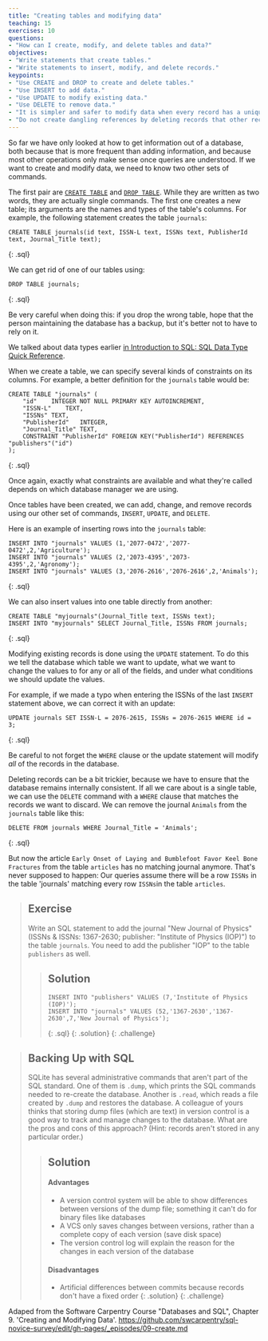 ```yaml
---
title: "Creating tables and modifying data"
teaching: 15
exercises: 10
questions:
- "How can I create, modify, and delete tables and data?"
objectives:
- "Write statements that create tables."
- "Write statements to insert, modify, and delete records."
keypoints:
- "Use CREATE and DROP to create and delete tables."
- "Use INSERT to add data."
- "Use UPDATE to modify existing data."
- "Use DELETE to remove data."
- "It is simpler and safer to modify data when every record has a unique primary key."
- "Do not create dangling references by deleting records that other records refer to."
---
```

So far we have only looked at how to get information out of a database,
both because that is more frequent than adding information,
and because most other operations only make sense
once queries are understood.
If we want to create and modify data,
we need to know two other sets of commands.

The first pair are [`CREATE TABLE`][create-table] and [`DROP TABLE`][drop-table].
While they are written as two words,
they are actually single commands.
The first one creates a new table;
its arguments are the names and types of the table's columns.
For example,
the following statement creates the table `journals`:

~~~
CREATE TABLE journals(id text, ISSN-L text, ISSNs text, PublisherId text, Journal_Title text);
~~~
{: .sql}

We can get rid of one of our tables using:

~~~
DROP TABLE journals;
~~~
{: .sql}

Be very careful when doing this:
if you drop the wrong table, hope that the person maintaining the database has a backup,
but it's better not to have to rely on it.

We talked about data types earlier [in Introduction to SQL: SQL Data Type Quick Reference](https://librarycarpentry.org/lc-sql/01-introduction/index.html#sql-data-type-quick-reference).

When we create a table,
we can specify several kinds of constraints on its columns.
For example,
a better definition for the `journals` table would be:

~~~
CREATE TABLE "journals" (
	"id"	INTEGER NOT NULL PRIMARY KEY AUTOINCREMENT,
	"ISSN-L"	TEXT,
	"ISSNs"	TEXT,
	"PublisherId"	INTEGER,
	"Journal_Title"	TEXT,
	CONSTRAINT "PublisherId" FOREIGN KEY("PublisherId") REFERENCES "publishers"("id") 
);
~~~
{: .sql}

Once again,
exactly what constraints are available
and what they're called
depends on which database manager we are using.

Once tables have been created,
we can add, change, and remove records using our other set of commands,
`INSERT`, `UPDATE`, and `DELETE`.

Here is an example of inserting rows into the `journals` table:

~~~
INSERT INTO "journals" VALUES (1,'2077-0472','2077-0472',2,'Agriculture');
INSERT INTO "journals" VALUES (2,'2073-4395','2073-4395',2,'Agronomy');
INSERT INTO "journals" VALUES (3,'2076-2616','2076-2616',2,'Animals');

~~~
{: .sql}

We can also insert values into one table directly from another:

~~~
CREATE TABLE "myjournals"(Journal_Title text, ISSNs text);
INSERT INTO "myjournals" SELECT Journal_Title, ISSNs FROM journals;
~~~
{: .sql}

Modifying existing records is done using the `UPDATE` statement.
To do this we tell the database which table we want to update,
what we want to change the values to for any or all of the fields,
and under what conditions we should update the values.

For example, if we made a typo when entering the ISSNs
of the last `INSERT` statement above, we can correct it with an update:

~~~
UPDATE journals SET ISSN-L = 2076-2615, ISSNs = 2076-2615 WHERE id = 3;
~~~
{: .sql}

Be careful to not forget the `WHERE` clause or the update statement will
modify *all* of the records in the database.

Deleting records can be a bit trickier,
because we have to ensure that the database remains internally consistent.
If all we care about is a single table,
we can use the `DELETE` command with a `WHERE` clause
that matches the records we want to discard.
We can remove the journal `Animals` from the `journals` table like this:

~~~
DELETE FROM journals WHERE Journal_Title = 'Animals';
~~~
{: .sql}

But now the article `Early Onset of Laying and Bumblefoot Favor Keel Bone Fractures` from the table `articles`
has no matching journal anymore.
That's never supposed to happen:
Our queries assume there will be a row `ISSNs` in the table 'journals' 
matching every row `ISSNs`in the table `articles`.

> ## Exercise
>
> Write an SQL statement to add the journal "New Journal of Physics" (ISSNs & ISSNs: 1367-2630; publisher: "Institute of Physics (IOP)") to the table 
> `journals`. You need to add the publisher "IOP" to the table  `publishers` as well.
>
> > ## Solution
> > ~~~
> > INSERT INTO "publishers" VALUES (7,'Institute of Physics (IOP)');
> > INSERT INTO "journals" VALUES (52,'1367-2630','1367-2630',7,'New Journal of Physics');
> > ~~~
> > {: .sql}
> {: .solution}
{: .challenge}

> ## Backing Up with SQL
>
> SQLite has several administrative commands that aren't part of the
> SQL standard.  One of them is `.dump`, which prints the SQL commands
> needed to re-create the database.  Another is `.read`, which reads a
> file created by `.dump` and restores the database.  A colleague of
> yours thinks that storing dump files (which are text) in version
> control is a good way to track and manage changes to the database.
> What are the pros and cons of this approach?  (Hint: records aren't
> stored in any particular order.)
>
> > ## Solution
> > #### Advantages
> > - A version control system will be able to show differences between versions
> > of the dump file; something it can't do for binary files like databases
> > - A VCS only saves changes between versions, rather than a complete copy of
> > each version (save disk space)
> > - The version control log will explain the reason for the changes in each version
> > of the database
> >
> > #### Disadvantages
> > - Artificial differences between commits because records don't have a fixed order
> {: .solution}
{: .challenge}

[create-table]: https://www.sqlite.org/lang_createtable.html
[drop-table]: https://www.sqlite.org/lang_droptable.html

Adaped from the Software Carpentry Course "Databases and SQL", Chapter 9. 'Creating and Modifying Data'.
https://github.com/swcarpentry/sql-novice-survey/edit/gh-pages/_episodes/09-create.md
